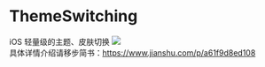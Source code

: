 # ThemeSwitching
iOS 轻量级的主题、皮肤切换
![](https://upload-images.jianshu.io/upload_images/4034023-4ee2c3ad9db5b6b3.GIF?imageMogr2/auto-orient/strip) <br>
具体详情介绍请移步简书：https://www.jianshu.com/p/a61f9d8ed108
